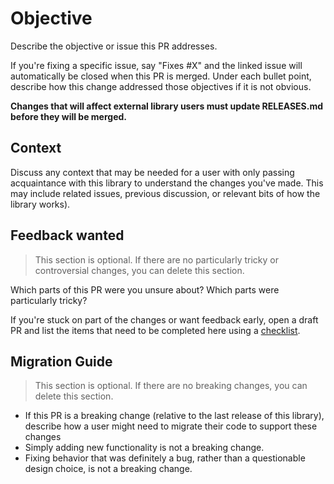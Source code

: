 # Objective

Describe the objective or issue this PR addresses.

If you're fixing a specific issue, say "Fixes #X" and the linked issue will automatically be closed when this PR is merged.
Under each bullet point, describe how this change addressed those objectives if it is not obvious.

**Changes that will affect external library users must update RELEASES.md before they will be merged.**

## Context

Discuss any context that may be needed for a user with only passing acquaintance with this library to understand the changes you've made.
This may include related issues, previous discussion, or relevant bits of how the library works).

## Feedback wanted

> This section is optional. If there are no particularly tricky or controversial changes, you can delete this section.

Which parts of this PR were you unsure about? Which parts were particularly tricky?

If you're stuck on part of the changes or want feedback early, open a draft PR and list the items that need to be completed here using a [checklist](https://github.blog/2014-04-28-task-lists-in-all-markdown-documents/).

## Migration Guide

> This section is optional. If there are no breaking changes, you can delete this section.

- If this PR is a breaking change (relative to the last release of this library), describe how a user might need to migrate their code to support these changes
- Simply adding new functionality is not a breaking change.
- Fixing behavior that was definitely a bug, rather than a questionable design choice, is not a breaking change.
